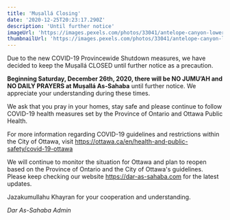 ```yaml
---
title: 'Muṣallá Closing'
date: '2020-12-25T20:23:17.290Z'
description: 'Until further notice'
imageUrl: 'https://images.pexels.com/photos/33041/antelope-canyon-lower-canyon-arizona.jpg'
thumbnailUrl: 'https://images.pexels.com/photos/33041/antelope-canyon-lower-canyon-arizona.jpg'
---
```


Due to the new COVID-19 Provincewide Shutdown measures, we have decided to keep the Muṣallá CLOSED until further notice as a precaution.

**Beginning Saturday, December 26th, 2020, there will be NO JUMU’AH and NO DAILY PRAYERS at Muṣallá As-Sahaba** until further notice. We appreciate your understanding during these times.

We ask that you pray in your homes, stay safe and please continue to follow COVID-19 health measures set by the Province of Ontario and Ottawa Public Health.

For more information regarding COVID-19 guidelines and restrictions within the City of Ottawa, visit https://ottawa.ca/en/health-and-public-safety/covid-19-ottawa

We will continue to monitor the situation for Ottawa and plan to reopen based on the Province of Ontario and the City of Ottawa's guidelines. Please keep checking our website https://dar-as-sahaba.com for the latest updates.

Jazakumullahu Khayran for your cooperation and understanding.

_Dar As-Sahaba Admin_
